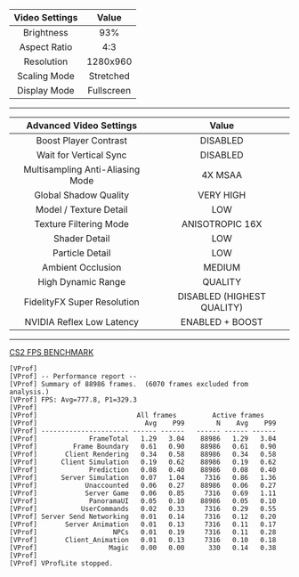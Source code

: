 | Video Settings | Value |
| :---: | :-: |
| Brightness | 93% |
| Aspect Ratio | 4:3 |
| Resolution | 1280x960 |
| Scaling Mode | Stretched |
| Display Mode | Fullscreen |

---

| Advanced Video Settings | Value |
| :---: | :-: |
| Boost Player Contrast | DISABLED |
| Wait for Vertical Sync | DISABLED |
| Multisampling Anti-Aliasing Mode | 4X MSAA |
| Global Shadow Quality | VERY HIGH |
| Model / Texture Detail | LOW |
| Texture Filtering Mode | ANISOTROPIC 16X |
| Shader Detail | LOW |
| Particle Detail | LOW |
| Ambient Occlusion | MEDIUM |
| High Dynamic Range | QUALITY |
| FidelityFX Super Resolution | DISABLED (HIGHEST QUALITY) |
| NVIDIA Reflex Low Latency | ENABLED + BOOST |

---
[CS2 FPS BENCHMARK](https://steamcommunity.com/sharedfiles/filedetails/?id=3240880604)
```
[VProf] 
[VProf] -- Performance report --
[VProf] Summary of 88986 frames.  (6070 frames excluded from analysis.)
[VProf] FPS: Avg=777.8, P1=329.3
[VProf] 
[VProf]                         All frames         Active frames   
[VProf]                           Avg    P99        N    Avg    P99
[VProf] ---------------------- ------ ------   ------ ------ ------
[VProf]             FrameTotal   1.29   3.04    88986   1.29   3.04
[VProf]         Frame Boundary   0.61   0.90    88986   0.61   0.90
[VProf]       Client Rendering   0.34   0.58    88986   0.34   0.58
[VProf]      Client Simulation   0.19   0.62    88986   0.19   0.62
[VProf]             Prediction   0.08   0.40    88986   0.08   0.40
[VProf]      Server Simulation   0.07   1.04     7316   0.86   1.36
[VProf]            Unaccounted   0.06   0.27    88986   0.06   0.27
[VProf]            Server Game   0.06   0.85     7316   0.69   1.11
[VProf]             PanoramaUI   0.05   0.10    88986   0.05   0.10
[VProf]           UserCommands   0.02   0.33     7316   0.29   0.55
[VProf] Server Send Networking   0.01   0.14     7316   0.12   0.20
[VProf]       Server Animation   0.01   0.13     7316   0.11   0.17
[VProf]                   NPCs   0.01   0.19     7316   0.11   0.28
[VProf]       Client_Animation   0.01   0.13     7316   0.10   0.18
[VProf]                  Magic   0.00   0.00      330   0.14   0.38
[VProf] 
[VProf] VProfLite stopped.
```
